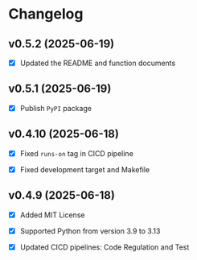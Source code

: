 # Changelog

## v0.5.2 (2025-06-19)

- [x] Updated the README and function documents

## v0.5.1 (2025-06-19)

- [x] Publish `PyPI` package

## v0.4.10 (2025-06-18)

- [x] Fixed `runs-on` tag in CICD pipeline

- [x] Fixed development target and Makefile

## v0.4.9 (2025-06-18)

- [x] Added MIT License

- [x] Supported Python from version 3.9 to 3.13

- [x] Updated CICD pipelines: Code Regulation and Test
